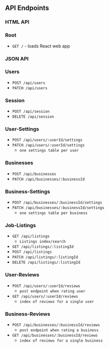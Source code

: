 ## API Endpoints

### HTML API

### Root

- `GET /` - loads React web app

### JSON API

### Users

- `POST /api/users`
- `PATCH /api/users`

### Session

- `POST /api/session`
- `DELETE /api/session`

### User-Settings

- `POST /api/users/:userId/settings`
- `PATCH /api/users/:userId/settings`
  + `one settings table per user`

### Businesses

- `POST /api/businesses`
- `PATCH /api/businesses/:businessId`

### Business-Settings

- `POST /api/businesses/:businessId/settings`
- `PATCH /api/businesses/:businessId/settings`
  + `one settings table per business`

### Job-Listings

- `GET /api/listings`
  + `Listings index/search`
- `GET /api/listings/:listingId`
- `POST /api/listings`
- `PATCH /api/listings/:listingId`
- `DELETE /api/listings/:listingId`

### User-Reviews

- `POST /api/users/:userId/reviews`
  + `post endpoint when rating user`
- `GET /api/users/:userId/reviews`
  + `index of reviews for a single user`

### Business-Reviews

- `POST /api/businesses/:businessId/reviews`
  + `post endpoint when rating a business`
- `GET /api/businesses/:businessId/reviews`
  + `index of reviews for a single business`
